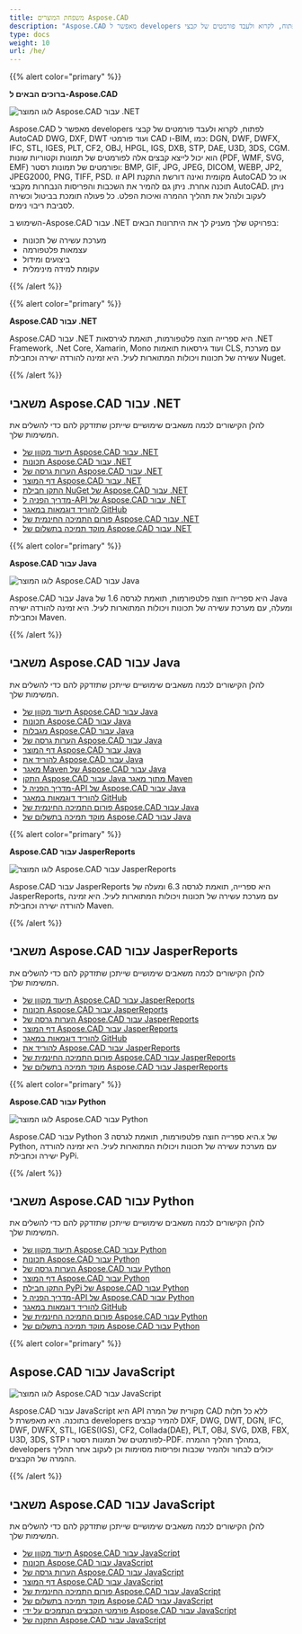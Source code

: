 ```yaml
---
title: משפחת המוצרים Aspose.CAD
description: "Aspose.CAD מאפשר ל developers לפתוח, לקרוא ולעבד פורמטים של קבצי AutoCAD DWG, DXF, DWT ועוד פורמטי CAD ו-BIM, כמו: DGN, DWF, DWFX, IFC, STL, IGES, PLT, CF2, OBJ, HPGL, IGS, DXB, STP, DAE, U3D, 3DS, CGM"
type: docs
weight: 10
url: /he/
---
```


{{% alert color="primary" %}}

**ברוכים הבאים ל-Aspose.CAD**

![לוגו המוצר Aspose.CAD עבור .NET](/_assets/home_1.png)

Aspose.CAD מאפשר ל developers לפתוח, לקרוא ולעבד פורמטים של קבצי AutoCAD DWG, DXF, DWT ועוד פורמטי CAD ו-BIM, כמו: DGN, DWF, DWFX, IFC, STL, IGES, PLT, CF2, OBJ, HPGL, IGS, DXB, STP, DAE, U3D, 3DS, CGM. הוא יכול לייצא קבצים אלה לפורמטים של תמונות וקטוריות שונות (PDF, WMF, SVG, EMF) ופורמטים של תמונות רסטר: BMP, GIF, JPG, JPEG, DICOM, WEBP, JP2, JPEG2000, PNG, TIFF, PSD. זו API מקומית ואינה דורשת התקנת AutoCAD או כל תוכנה אחרת. ניתן גם להמיר את השכבות והפריסות הנבחרות מקבצי AutoCAD.
ניתן לעקוב ולנהל את תהליך ההמרה ואיכות הפלט. כל פעולה תומכת בביטול וכשירה לסביבת ריבוי נימים.

השימוש ב-Aspose.CAD עבור .NET בפרויקט שלך מעניק לך את היתרונות הבאים:

- מערכת עשירה של תכונות
- עצמאות פלטפורמה
- ביצועים ומידול
- עקומת למידה מינימלית

{{% /alert %}}

{{% alert color="primary" %}}

**Aspose.CAD עבור .NET**

Aspose.CAD עבור .NET היא ספרייה חוצה פלטפורמות, תואמת לגירסאות .NET Framework, .Net Core, Xamarin, Mono ועוד גירסאות תואמות CLS, עם מערכת עשירה של תכונות ויכולות המתוארות לעיל. היא זמינה להורדה ישירה וכחבילת Nuget.

{{% /alert %}}

## **משאבי Aspose.CAD עבור .NET**

להלן הקישורים לכמה משאבים שימושיים שייתכן שתזדקק להם כדי להשלים את המשימות שלך.

- [תיעוד מקוון של Aspose.CAD עבור .NET](/he/cad/net/)
- [תכונות Aspose.CAD עבור .NET](/he/cad/net/product-overview/#advanced-api-features)
- [הערות גרסה של Aspose.CAD עבור .NET](https://releases.aspose.com/cad/net/release-notes/)
- [דף המוצר Aspose.CAD עבור .NET](https://products.aspose.com/cad/net/)
- [התקן חבילת NuGet של Aspose.CAD עבור .NET](https://www.nuget.org/packages/Aspose.CAD/)
- [מדריך הפניה ל-API של Aspose.CAD עבור .NET](https://reference.aspose.com/cad/net)
- [להוריד דוגמאות במאגר GitHub](https://github.com/aspose-cad/Aspose.CAD-for-.NET)
- [פורום התמיכה החינמית של Aspose.CAD עבור .NET](https://forum.aspose.com/c/cad/19)
- [מוקד תמיכה בתשלום של Aspose.CAD עבור .NET](https://helpdesk.aspose.com/)

{{% alert color="primary" %}}

**Aspose.CAD עבור Java**

![לוגו המוצר Aspose.CAD עבור Java](/_assets/home_2.png)

Aspose.CAD עבור Java היא ספרייה חוצה פלטפורמות, תואמת לגרסה 1.6 של Java ומעלה, עם מערכת עשירה של תכונות ויכולות המתוארות לעיל. היא זמינה להורדה ישירה וכחבילת Maven.

{{% /alert %}}

## **משאבי Aspose.CAD עבור Java**

להלן הקישורים לכמה משאבים שימושיים שייתכן שתזדקק להם כדי להשלים את המשימות שלך.

- [תיעוד מקוון של Aspose.CAD עבור Java](/he/cad/java/)
- [תכונות Aspose.CAD עבור Java](/he/cad/java/product-overview/#advanced-api-features)
- [מגבלות Aspose.CAD עבור Java](/he/cad/java/product-overview/#not-yet-supported)
- [הערות גרסה של Aspose.CAD עבור Java](https://releases.aspose.com/cad/java/release-notes/)
- [דף המוצר Aspose.CAD עבור Java](https://products.aspose.com/cad/java/)
- [להוריד את Aspose.CAD עבור Java](https://releases.aspose.com/cad/java/)
- [מאגר Maven של Aspose.CAD עבור Java](https://releases.aspose.com/java/repo/com/aspose/aspose-cad/)
- [התקן Aspose.CAD עבור Java מתוך מאגר Maven](/he/cad/java/installation/)
- [מדריך הפניה ל-API של Aspose.CAD עבור Java](https://reference.aspose.com/cad/java)
- [להוריד דוגמאות במאגר GitHub](https://github.com/aspose-cad/Aspose.CAD-for-Java)
- [פורום התמיכה החינמית של Aspose.CAD עבור Java](https://forum.aspose.com/c/cad/19)
- [מוקד תמיכה בתשלום של Aspose.CAD עבור Java](https://helpdesk.aspose.com/)

{{% alert color="primary" %}}

**Aspose.CAD עבור JasperReports**

![לוגו המוצר Aspose.CAD עבור JasperReports](/_assets/home_3.png)

Aspose.CAD עבור JasperReports היא ספרייה, תואמת לגרסה 6.3 ומעלה של JasperReports, עם מערכת עשירה של תכונות ויכולות המתוארות לעיל. היא זמינה להורדה ישירה וכחבילת Maven.

{{% /alert %}}

## **משאבי Aspose.CAD עבור JasperReports**

להלן הקישורים לכמה משאבים שימושיים שייתכן שתזדקק להם כדי להשלים את המשימות שלך.

- [תיעוד מקוון של Aspose.CAD עבור JasperReports](/he/cad/jasperreports/)
- [תכונות Aspose.CAD עבור JasperReports](/he/cad/jasperreports/features-overview/)
- [הערות גרסה של Aspose.CAD עבור JasperReports](https://releases.aspose.com/cad/jasperreports/release-notes/)
- [דף המוצר Aspose.CAD עבור JasperReports](https://products.aspose.com/cad/jasperreports/)
- [להוריד דוגמאות במאגר GitHub](https://github.com/aspose-cad/Aspose.CAD-for-JasperReports)
- [להוריד את Aspose.CAD עבור JasperReports](https://downloads.aspose.com/cad/jasperreports)
- [פורום התמיכה החינמית של Aspose.CAD עבור JasperReports](https://forum.aspose.com/c/cad/19)
- [מוקד תמיכה בתשלום של Aspose.CAD עבור JasperReports](https://helpdesk.aspose.com/)

{{% alert color="primary" %}}

**Aspose.CAD עבור Python**

![לוגו המוצר Aspose.CAD עבור Python](/_assets/home_4.png)

Aspose.CAD עבור Python היא ספרייה חוצה פלטפורמות, תואמת לגרסה 3.x של Python, עם מערכת עשירה של תכונות ויכולות המתוארות לעיל. היא זמינה להורדה ישירה וכחבילת PyPi.

{{% /alert %}}

## **משאבי Aspose.CAD עבור Python**

להלן הקישורים לכמה משאבים שימושיים שייתכן שתזדקק להם כדי להשלים את המשימות שלך.

- [תיעוד מקוון של Aspose.CAD עבור Python](/he/cad/python-net/)
- [תכונות Aspose.CAD עבור Python](/he/cad/python-net/product-overview/#advanced-api-features)
- [הערות גרסה של Aspose.CAD עבור Python](https://releases.aspose.com/cad/python-net/release-notes/)
- [דף המוצר Aspose.CAD עבור Python](https://products.aspose.com/cad/python-net/)
- [התקן חבילת PyPi של Aspose.CAD עבור Python](https://pypi.org/project/aspose-cad/)
- [מדריך הפניה ל-API של Aspose.CAD עבור Python](https://reference.aspose.com/cad/python-net)
- [להוריד דוגמאות במאגר GitHub](https://github.com/aspose-cad/Aspose.CAD-for-Python)
- [פורום התמיכה החינמית של Aspose.CAD עבור Python](https://forum.aspose.com/c/cad/19)
- [מוקד תמיכה בתשלום של Aspose.CAD עבור Python](https://helpdesk.aspose.com/)

{{% alert color="primary" %}}

## **Aspose.CAD עבור JavaScript**

![לוגו המוצר Aspose.CAD עבור JavaScript](/_assets/home_5.png)

Aspose.CAD עבור JavaScript היא API מקורית של המרה CAD ללא כל תלות בתוכנה. היא מאפשרת ל developers להמיר קבצים DXF, DWG, DWT, DGN, IFC, DWF, DWFX, STL, IGES(IGS), CF2, Collada(DAE), PLT, OBJ, SVG, DXB, FBX, U3D, 3DS, STP לפורמטים של תמונות רסטר ו-PDF.
במהלך תהליך ההמרה, developers יכולים לבחור ולהמיר שכבות ופריסות מסוימות וכן לעקוב אחר תהליך ההמרה של הקבצים.

{{% /alert %}}

## **משאבי Aspose.CAD עבור JavaScript**

להלן הקישורים לכמה משאבים שימושיים שייתכן שתזדקק להם כדי להשלים את המשימות שלך.

- [תיעוד מקוון של Aspose.CAD עבור JavaScript](/he/cad/javascript-net/)
- [תכונות Aspose.CAD עבור JavaScript](/he/cad/javascript-net/features/)
- [הערות גרסה של Aspose.CAD עבור JavaScript](https://releases.aspose.com/cad/javascript-net/release-notes/)
- [דף המוצר Aspose.CAD עבור JavaScript](https://products.aspose.com/cad/javascript-net/)
- [פורום התמיכה החינמית של Aspose.CAD עבור JavaScript](https://forum.aspose.com/c/cad/19)
- [מוקד תמיכה בתשלום של Aspose.CAD עבור JavaScript](https://helpdesk.aspose.com/)
- [פורמטי הקבצים הנתמכים על ידי Aspose.CAD עבור JavaScript](/he/cad/javascript-net/supported-file-formats/)
- [התקנה של Aspose.CAD עבור JavaScript](/he/cad/javascript-net/installation/)
